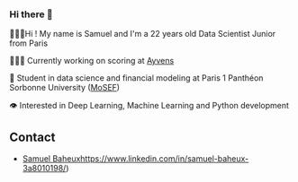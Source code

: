 ### Hi there 👋

🙋🏻‍♂Hi ! My name is Samuel and I'm a 22 years old Data Scientist Junior from Paris

👨🏻‍💻 Currently working on scoring at [Ayvens]((https://www.aldautomotive.fr/decouvrez-ald-automotive/ayvens))

📓 Student in data science and financial modeling at Paris 1 Panthéon Sorbonne University ([MoSEF]((https://formations.pantheonsorbonne.fr/fr/catalogue-des-formations/master-M/master-econometrie-statistiques-KBURDRPJ/master-parcours-modelisations-statistiques-economiques-et-financieres-mosef-formation-initiale-et-apprentissage-KBURDRT5.html)))

👁 Interested in Deep Learning, Machine Learning and Python development


## Contact
- [Samuel Baheux](https://www.linkedin.com/in/samuel-baheux-3a8010198/)https://www.linkedin.com/in/samuel-baheux-3a8010198/)

